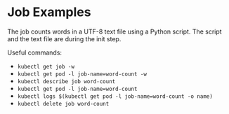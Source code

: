 # Job Examples

The job counts words in a UTF-8 text file using a Python script.
The script and the text file are during the init step.

Useful commands:

* `kubectl get job -w`
* `kubectl get pod -l job-name=word-count -w`
* `kubectl describe job word-count`
* `kubectl get pod -l job-name=word-count`
* `kubectl logs $(kubectl get pod -l job-name=word-count -o name)`
* `kubectl delete job word-count`
